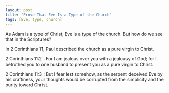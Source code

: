```yaml
---
layout: post
title: "Prove That Eve Is a Type of the Church"
tags: [Eve, type, church]
---
```


As Adam is a type of Christ, Eve is a type of the church.
But how do we see that in the Scriptures?

In 2 Corinthians 11, Paul described the church as a pure virgin to Christ.

2 Corinthians 11:2
: For I am jealous over you with a jealousy of God; for I betrothed you to one husband to present you as a pure virgin to Christ.

2 Corinthians 11:3
: But I fear lest somehow, as the serpent deceived Eve by his craftiness, your thoughts would be corrupted from the simplicity and the purity toward Christ.
